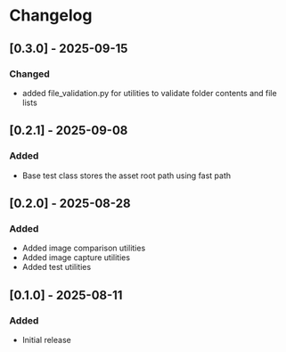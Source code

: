 # Changelog
## [0.3.0] - 2025-09-15
### Changed
- added file_validation.py for utilities to validate folder contents and file lists

## [0.2.1] - 2025-09-08
### Added
- Base test class stores the asset root path using fast path

## [0.2.0] - 2025-08-28
### Added
- Added image comparison utilities
- Added image capture utilities
- Added test utilities

## [0.1.0] - 2025-08-11
### Added
- Initial release
